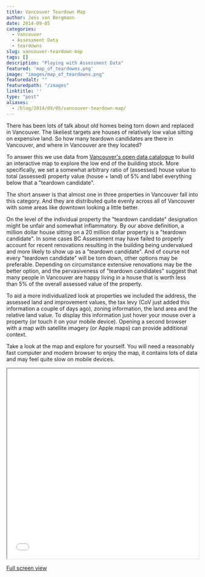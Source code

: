 ```yaml
---
title: Vancouver Teardown Map
author: Jens von Bergmann
date: 2014-09-05
categories:
  - Vancouver
  - Assessment Data
  - teardowns
slug: vancouver-teardown-map
tags: []
description: "Playing with Assessment Data"
featured: 'map_of_teardowns.png'
image: "images/map_of_teardowns.png"
featuredalt: ""
featuredpath: "/images"
linktitle: ''
type: "post"
aliases:
  - /blog/2014/09/05/vancouver-teardown-map/
---
```






There has been lots of talk about old homes being torn down and replaced in Vancouver. The likeliest targets are houses
of relatively low value sitting on expensive land. So how many teardown candidates are there in Vancouver, and where
in Vancouver are they located? 

To answer this we use data from [Vancouver's open data catalogue](http://vancouver.ca/your-government/open-data-catalogue.aspx) 
to build an interactive map to explore the low end of the building stock. More specifically, we set a somewhat arbitrary
ratio of (assessed) house value to total (assessed) property value (house + land) of 5% and label everything below that
a "teardown candidate". 

The short answer is that almost one in three properties in Vancouver fall into this category. And they are distributed 
quite evenly across all of Vancouver with some areas like downtown looking a little better.

<!-- more -->

On the level of the individual property the "teardown candidate" designation might be unfair and somewhat inflammatory.
By our above definition, a million dollar house sitting on a 20 million dollar property is a "teardown candidate". In
some cases BC Assessment may have failed to properly account for recent renovations resulting in the building being
undervalued and more likely to show up as a "teardown candidate". And of course not every "teardown candidate" will be
torn down, other options may be preferable. Depending on circumstance extensive renovations may be the better option,
and the pervasiveness of "teardown candidates" suggest that many people in Vancouver are happy living in a house that
is worth less than 5% of the overall assessed value of the property.

To aid a more individualized look at properties we included the address, the assessed land and improvement values, the 
tax levy (CoV just added this information a couple of days ago), zoning information, the land area and the relative land
value. To display this information just hover your mouse over a property (or touch it on your mobile device). Opening a
second browser with a map with satellite imagery (or Apple maps) can provide additional context.

Take a look at the map and explore for yourself. You will need a reasonably fast computer and modern 
browser to enjoy the map, it contains lots of data and may feel quite slow on mobile devices.

<iframe src="/html/teardown_map.html" width="100%" height="500"></iframe>

[Full screen view](/html/teardown_map.html) 
